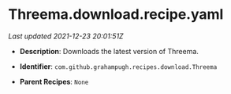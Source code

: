 # Threema.download.recipe.yaml

_Last updated 2021-12-23 20:01:51Z_

- **Description**: Downloads the latest version of Threema.

- **Identifier**: `com.github.grahampugh.recipes.download.Threema`

- **Parent Recipes**: `None`
